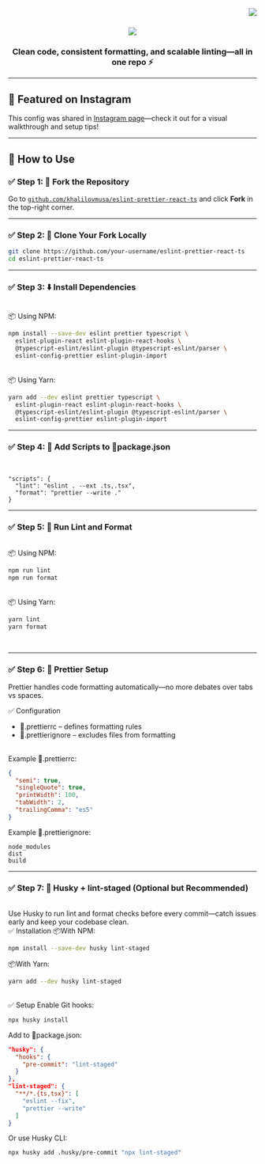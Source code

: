 <img align="right" src="https://visitor-badge.laobi.icu/badge?page_id=khalilovmusa.eslint-prettier-react-ts" />

<h1 align="center">
  <img src="https://readme-typing-svg.herokuapp.com/?font=Righteous&size=30&center=true&vCenter=true&width=550&height=70&duration=4000&lines=ESLint+%2B+Prettier+Setup+for+React+%2B+TS" />
</h1>

<h3 align="center">Clean code, consistent formatting, and scalable linting—all in one repo ⚡</h3>

---

## 📸 Featured on Instagram

This config was shared in [Instagram page](https://www.instagram.com/justdevhints/)—check it out for a visual walkthrough and setup tips!

---

## 🚀 How to Use

### ✅ Step 1: 🔌 Fork the Repository  
Go to [`github.com/khalilovmusa/eslint-prettier-react-ts`](https://github.com/khalilovmusa/eslint-prettier-react-ts) and click **Fork** in the top-right corner.

---

### ✅ Step 2: 📄 Clone Your Fork Locally

```bash
git clone https://github.com/your-username/eslint-prettier-react-ts
cd eslint-prettier-react-ts
```
---

### ✅ Step 3: ⬇️ Install Dependencies
<br/>
📦 Using NPM:

```bash
npm install --save-dev eslint prettier typescript \
  eslint-plugin-react eslint-plugin-react-hooks \
  @typescript-eslint/eslint-plugin @typescript-eslint/parser \
  eslint-config-prettier eslint-plugin-import
```

<br/>
📦 Using Yarn:
<br/>

```bash
yarn add --dev eslint prettier typescript \
  eslint-plugin-react eslint-plugin-react-hooks \
  @typescript-eslint/eslint-plugin @typescript-eslint/parser \
  eslint-config-prettier eslint-plugin-import
```

---

### ✅ Step 4: 🧩 Add Scripts to 📄package.json
<br/>

```
"scripts": {
  "lint": "eslint . --ext .ts,.tsx",
  "format": "prettier --write ."
}
```
---

### ✅ Step 5: 🚦 Run Lint and Format
<br/>
📦 Using NPM:
<br/>

```bash
npm run lint
npm run format
```
<br/>
📦 Using Yarn:
<br/>

```bash
yarn lint
yarn format
```

<br/>

---

### ✅ Step 6: 🎨 Prettier Setup

Prettier handles code formatting automatically—no more debates over tabs vs spaces.
<br/>

✅ Configuration
- 📄.prettierrc – defines formatting rules
- 📄.prettierignore – excludes files from formatting
<br/>
Example 📄.prettierrc:

```JSON
{
  "semi": true,
  "singleQuote": true,
  "printWidth": 100,
  "tabWidth": 2,
  "trailingComma": "es5"
}
```

Example 📄.prettierignore:

```
node_modules
dist
build
```

---

### ✅ Step 7: 🐶 Husky + lint-staged (Optional but Recommended)
<br/>
Use Husky to run lint and format checks before every commit—catch issues early and keep your codebase clean.

<br/>
✅ Installation
📦With NPM:

```bash
npm install --save-dev husky lint-staged
```

📦With Yarn:

```bash
yarn add --dev husky lint-staged
```

<br/>
✅ Setup
Enable Git hooks:

```bash
npx husky install
```

Add to 📄package.json:

```JSON
"husky": {
  "hooks": {
    "pre-commit": "lint-staged"
  }
},
"lint-staged": {
  "**/*.{ts,tsx}": [
    "eslint --fix",
    "prettier --write"
  ]
}
```

Or use Husky CLI:

```bash
npx husky add .husky/pre-commit "npx lint-staged"
```
